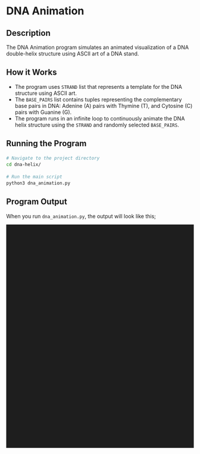 # DNA Animation

## Description

The DNA Animation program simulates an animated visualization of a DNA double-helix structure using ASCII art of a DNA stand.

## How it Works

- The program uses `STRAND` list that represents a template for the DNA structure using ASCII art.
- The `BASE_PAIRS` list contains tuples representing the complementary base pairs in DNA: Adenine (A) pairs with Thymine (T), and Cytosine (C) pairs with Guanine (G).
- The program runs in an infinite loop to continuously animate the DNA helix structure using the `STRAND` and randomly selected `BASE_PAIRS`.

## Running the Program

```bash
# Navigate to the project directory
cd dna-helix/

# Run the main script
python3 dna_animation.py
```

## Program Output

When you run `dna_animation.py`, the output will look like this;

![DNA Animation Result](output/dna-results.gif)